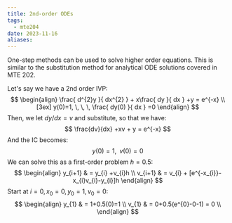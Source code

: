 ```yaml
---
title: 2nd-order ODEs
tags:
  - mte204
date: 2023-11-16
aliases:
---
```

One-step methods can be used to solve higher order equations. This is similar to the substitution method for analytical ODE solutions covered in MTE 202.

Let's say we have a 2nd order IVP:
$$
\begin{align}
\frac{ d^{2}y }{ dx^{2} } + x\frac{ dy }{ dx } +y = e^{-x} \\[3ex] 
y(0)=1, \, \, \, \frac{ dy(0) }{ dx } =0
\end{align}
$$
Then, we let $dy / dx = v$ and substitute, so that we have:
$$
\frac{dv}{dx} +xv + y = e^{-x}
$$
And the IC becomes:
$$
y(0)=1, \, \, \, v(0)=0
$$
We can solve this as a first-order problem $h=0.5$:
$$
\begin{align}
y_{i+1}  & = y_{i} +v_{i}h \\ 
v_{i+1}  & = v_{i} + [e^{-x_{i}}-x_{i}v_{i}-y_{i}]h
\end{align}
$$
Start at $i=0, x_{0}=0, y_{0}=1, v_{0}=0$:
$$
\begin{align}
y_{1}  & = 1+0.5(0)=1 \\
v_{1}  & = 0+0.5(e^{0}-0-1) = 0 \\
\end{align}
$$

